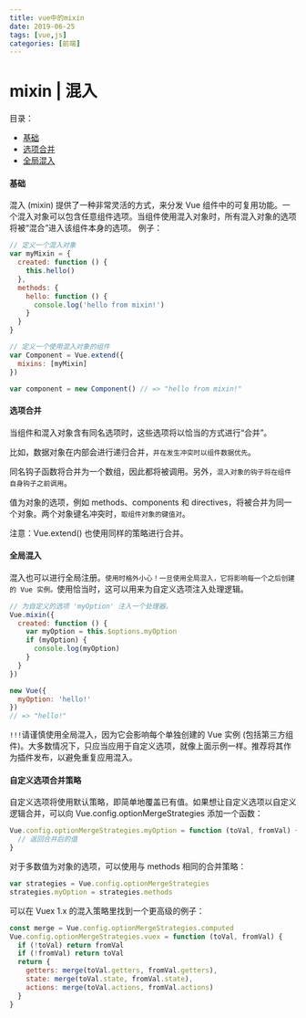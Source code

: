 ```yaml
---
title: vue中的mixin
date: 2019-06-25
tags: [vue,js]
categories: [前端]
---
```


# mixin | 混入
目录：
- [基础](#mixin-basic)
- [选项合并](#mixin-optioned)
- [全局混入](#mixin-global)

<!--more-->

#### 基础 <span id='mixin-basic' />

混入 (mixin) 提供了一种非常灵活的方式，来分发 Vue 组件中的可复用功能。一个混入对象可以包含任意组件选项。当组件使用混入对象时，所有混入对象的选项将被“混合”进入该组件本身的选项。
例子：
```js
// 定义一个混入对象
var myMixin = {
  created: function () {
    this.hello()
  },
  methods: {
    hello: function () {
      console.log('hello from mixin!')
    }
  }
}

// 定义一个使用混入对象的组件
var Component = Vue.extend({
  mixins: [myMixin]
})

var component = new Component() // => "hello from mixin!"
```
#### 选项合并 <span id='mixin-optioned' />
当组件和混入对象含有同名选项时，这些选项将以恰当的方式进行“合并”。

比如，数据对象在内部会进行递归合并，`并在发生冲突时以组件数据优先`。

同名钩子函数将合并为一个数组，因此都将被调用。另外，`混入对象的钩子将在组件自身钩子之前调用`。

值为对象的选项，例如 methods、components 和 directives，将被合并为同一个对象。两个对象键名冲突时，`取组件对象的键值对`。

注意：Vue.extend() 也使用同样的策略进行合并。

#### 全局混入 <span id='mixin-global' />

混入也可以进行全局注册。`使用时格外小心！一旦使用全局混入，它将影响每一个之后创建的 Vue 实例。`使用恰当时，这可以用来为自定义选项注入处理逻辑。
```js
// 为自定义的选项 'myOption' 注入一个处理器。
Vue.mixin({
  created: function () {
    var myOption = this.$options.myOption
    if (myOption) {
      console.log(myOption)
    }
  }
})

new Vue({
  myOption: 'hello!'
})
// => "hello!"
```
`!!!`请谨慎使用全局混入，因为它会影响每个单独创建的 Vue 实例 (包括第三方组件)。大多数情况下，只应当应用于自定义选项，就像上面示例一样。推荐将其作为插件发布，以避免重复应用混入。

#### 自定义选项合并策略

自定义选项将使用默认策略，即简单地覆盖已有值。如果想让自定义选项以自定义逻辑合并，可以向 Vue.config.optionMergeStrategies 添加一个函数：
```js
Vue.config.optionMergeStrategies.myOption = function (toVal, fromVal) {
  // 返回合并后的值
}
```
对于多数值为对象的选项，可以使用与 methods 相同的合并策略：
```js
var strategies = Vue.config.optionMergeStrategies
strategies.myOption = strategies.methods
```
可以在 Vuex 1.x 的混入策略里找到一个更高级的例子：
```js
const merge = Vue.config.optionMergeStrategies.computed
Vue.config.optionMergeStrategies.vuex = function (toVal, fromVal) {
  if (!toVal) return fromVal
  if (!fromVal) return toVal
  return {
    getters: merge(toVal.getters, fromVal.getters),
    state: merge(toVal.state, fromVal.state),
    actions: merge(toVal.actions, fromVal.actions)
  }
}
```